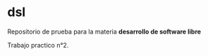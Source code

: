 # dsl

Repositorio de prueba para la materia **desarrollo de software libre**

Trabajo practico n°2.
